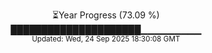 <p align="center">
⏳Year Progress (73.09 %) <br>
█████████████████████▁▁▁▁▁▁▁▁▁ <br>
<sub>Updated: Wed, 24 Sep 2025 18:30:08 GMT</sub>
</p>

